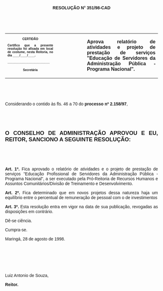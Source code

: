 <BODY>

<B><FONT FACE="Arial"><P ALIGN="CENTER"></P>
<P ALIGN="CENTER">RESOLU&Ccedil;&Atilde;O  N° 351/98-CAD</P>
<P ALIGN="JUSTIFY"></P>
<P ALIGN="JUSTIFY">&nbsp;</P>
</B><P ALIGN="JUSTIFY">&nbsp;</P></FONT>
<TABLE CELLSPACING=0 BORDER=0 CELLPADDING=7 WIDTH=596>
<TR><TD WIDTH="33%" VALIGN="TOP">
<B><FONT FACE="Arial" SIZE=1><P ALIGN="CENTER">CERTID&Atilde;O</P>
<P ALIGN="JUSTIFY">   Certifico que a presente resolu&ccedil;&atilde;o foi afixada em local de costume, nesta Reitoria, no dia ____/____/____.</P>
<P ALIGN="JUSTIFY"></P>
<P ALIGN="JUSTIFY">_________________________</P>
<P ALIGN="CENTER">Secret&aacute;ria</B></FONT></TD>
<TD WIDTH="19%" VALIGN="TOP">&nbsp;</TD>
<TD WIDTH="48%" VALIGN="TOP">
<B><FONT FACE="Arial"><P ALIGN="JUSTIFY">Aprova relat&oacute;rio de atividades e projeto de presta&ccedil;&atilde;o de servi&ccedil;os &quot;Educa&ccedil;&atilde;o de Servidores da Administra&ccedil;&atilde;o P&uacute;blica - Programa Nacional&quot;.</B></FONT></TD>
</TR>
</TABLE>

<FONT FACE="Arial"><P ALIGN="JUSTIFY"></P>
<P ALIGN="JUSTIFY">&nbsp;</P>
<P ALIGN="JUSTIFY">&nbsp;</P>
<P ALIGN="JUSTIFY">&#9;Considerando o contido &agrave;s fls. 46 a 70 do <B>processo nº 2.158/97</B>,</P>
<B><P ALIGN="JUSTIFY"></P>
<P ALIGN="JUSTIFY">&nbsp;</P>
<P ALIGN="JUSTIFY">&nbsp;</P>
</FONT><FONT FACE="Arial" SIZE=4><P ALIGN="JUSTIFY">O CONSELHO DE ADMINISTRA&Ccedil;&Atilde;O APROVOU E EU, REITOR, SANCIONO A SEGUINTE RESOLU&Ccedil;&Atilde;O:</P>
</FONT><FONT FACE="Arial"><P ALIGN="JUSTIFY"></P>
<P ALIGN="JUSTIFY">&nbsp;</P>
<P ALIGN="JUSTIFY">&nbsp;</P>
<P ALIGN="JUSTIFY">&#9;Art. 1º.</B> Fica aprovado o relat&oacute;rio de atividades e o projeto de presta&ccedil;&atilde;o de servi&ccedil;os &quot;Educa&ccedil;&atilde;o Profissional de Servidores da Administra&ccedil;&atilde;o P&uacute;blica - Programa Nacional&quot;, a ser executado pela Pr&oacute;-Reitoria de Recursos Humanos e Assuntos Comunit&aacute;rios/Divis&atilde;o de Treinamento e Desenvolvimento.</P>
<P ALIGN="JUSTIFY">&#9;<B>Art. 2º.</B> Fica determinado que em novos projetos dessa natureza haja um equil&iacute;brio entre o percentual de remunera&ccedil;&atilde;o de pessoal com o de investimentos</P>
<P ALIGN="JUSTIFY">&#9;<B>Art. 3º.</B> Esta resolu&ccedil;&atilde;o entra em vigor na data de sua publica&ccedil;&atilde;o, revogadas as disposi&ccedil;&otilde;es em contr&aacute;rio.</P>
<P ALIGN="JUSTIFY">&#9;D&ecirc;-se ci&ecirc;ncia.</P>
<P ALIGN="JUSTIFY">&#9;Cumpra-se.</P>
<P ALIGN="JUSTIFY"></P>
<P ALIGN="JUSTIFY">&#9;&#9;&#9;&#9;&#9;&#9;Maring&aacute;, 28 de agosto de 1998.</P>
<P ALIGN="JUSTIFY"></P>
<P ALIGN="JUSTIFY">&nbsp;</P>
<P ALIGN="JUSTIFY">&nbsp;</P>
<P ALIGN="JUSTIFY">&nbsp;</P>
<P ALIGN="JUSTIFY">&#9;&#9;&#9;&#9;&#9;&#9;Luiz Antonio de Souza,</P>
<P ALIGN="JUSTIFY">&#9;&#9;&#9;&#9;&#9;&#9;<B>Reitor.</P>
</B></FONT><FONT SIZE=2></FONT></BODY>
